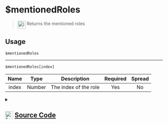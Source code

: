# $mentionedRoles
> <img align="top" src="https://upload.wikimedia.org/wikipedia/commons/thumb/e/e4/Infobox_info_icon.svg/160px-Infobox_info_icon.svg.png?20150409153300" alt="image" width="25" height="auto"> Returns the mentioned roles
## Usage
```
$mentionedRoles
```
---
```
$mentionedRoles[index]
```
| Name | Type | Description | Required | Spread
| :---: | :---: | :---: | :---: | :---: |
index | Number | The index of the role | Yes | No
<details>
<summary>
    
## <img align="top" src="https://cdn4.iconfinder.com/data/icons/iconsimple-logotypes/512/github-512.png" alt="image" width="25" height="auto">  [Source Code](https://github.com/tryforge/ForgeScript-V2/blob/main/src/native/mentionedRoles.ts)
    
</summary>
    
```ts
import { ArgType, NativeFunction, Return } from "../structures"

export default new NativeFunction({
    name: "$mentionedRoles",
    brackets: false,
    description: "Returns the mentioned roles",
    unwrap: true,
    args: [
        {
            name: "index",
            description: "The index of the role",
            rest: false,
            type: ArgType.Number,
            required: true
        }
    ],
    execute(ctx, [ i ]) {
        return Return.success(
            this.hasFields ?
                ctx.message?.mentions.roles.at(i)?.id :
                ctx.message?.mentions.roles.map(x => x.id).join(", ")
        )
    },
})
```
    
</details>